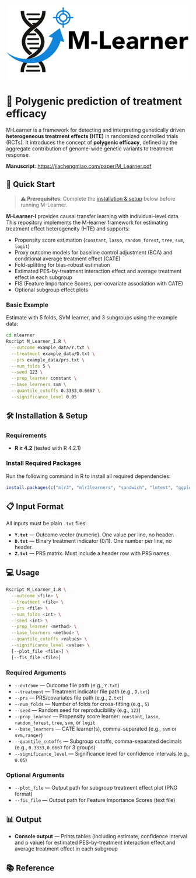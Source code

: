 <p align="center">
  <img src="./logo/mlearner_logo.png" alt="mlearner Logo" width="500px" />
</p>

# 🧬 Polygenic prediction of treatment efficacy

M-Learner is a framework for detecting and interpreting genetically driven **heterogeneous treatment effects (HTE)** in randomized controlled trials (RCTs). It introduces the concept of **polygenic efficacy**, defined by the aggregate contribution of genome-wide genetic variants to treatment response.

**Manuscript**: https://jiachengmiao.com/paper/M_Learner.pdf

## 🚀 Quick Start

> **⚠️ Prerequisites**: Complete the [installation & setup](#️-installation--setup) below before running M-Learner.

**M-Learner-I** provides causal transfer learning with individual-level data. This repository implements the M-learner framework for estimating treatment effect heterogeneity (HTE) and supports:

- Propensity score estimation (`constant`, `lasso`, `random_forest`, `tree`, `svm`, `logit`)
- Proxy outcome models for baseline control adjustment (BCA) and conditional average treatment effect (CATE)
- Fold-splitting for bias-robust estimation
- Estimated PES-by-treatment interaction effect and average treatment effect in each subgroup
- FIS (Feature Importance Scores, per-covariate association with CATE)
- Optional subgroup effect plots

### Basic Example
Estimate with 5 folds, SVM learner, and 3 subgroups using the example data:

```bash
cd mlearner
Rscript M_Learner_I.R \
  --outcome example_data/Y.txt \
  --treatment example_data/D.txt \
  --prs example_data/prs.txt \
  --num_folds 5 \
  --seed 123 \
  --prop_learner constant \
  --base_learners svm \
  --quantile_cutoffs 0.3333,0.6667 \
  --significance_level 0.05
```

## 🛠️ Installation & Setup

### Requirements
- **R ≥ 4.2** (tested with R 4.2.1)

### Install Required Packages

Run the following command in R to install all required dependencies:

```r
install.packages(c("mlr3", "mlr3learners", "sandwich", "lmtest", "ggplot2", "scales", "data.table"))
```

## 📋 Input Format

All inputs must be plain `.txt` files:

- **`Y.txt`** — Outcome vector (numeric). One value per line, no header.
- **`D.txt`** — Binary treatment indicator (0/1). One number per line, no header.
- **`Z.txt`** — PRS matrix. Must include a header row with PRS names.

## 💻 Usage

```bash
Rscript M_Learner_I.R \
  --outcome <file> \
  --treatment <file> \
  --prs <file> \
  --num_folds <int> \
  --seed <int> \
  --prop_learner <method> \
  --base_learners <method> \
  --quantile_cutoffs <values> \
  --significance_level <value> \
  [--plot_file <file>] \
  [--fis_file <file>]
```

### Required Arguments

- `--outcome` — Outcome file path (e.g., `Y.txt`)
- `--treatment` — Treatment indicator file path (e.g., `D.txt`)
- `--prs` — PRS/covariates file path (e.g., `Z.txt`)
- `--num_folds` — Number of folds for cross-fitting (e.g., `5`)
- `--seed` — Random seed for reproducibility (e.g., `123`)
- `--prop_learner` — Propensity score learner: `constant`, `lasso`, `random_forest`, `tree`, `svm`, or `logit`
- `--base_learners` — CATE learner(s), comma-separated (e.g., `svm` or `svm,ranger`)
- `--quantile_cutoffs` — Subgroup cutoffs, comma-separated decimals (e.g., `0.3333,0.6667` for 3 groups)
- `--significance_level` — Significance level for confidence intervals (e.g., `0.05`)

### Optional Arguments

- `--plot_file` — Output path for subgroup treatment effect plot (PNG format)
- `--fis_file` — Output path for Feature Importance Scores (text file)

## 📊 Output

- **Console output** — Prints tables (including estimate, confidence interval and p value) for estimated PES-by-treatment interaction effect and average treatment effect in each subgroup

## 📚 Reference
